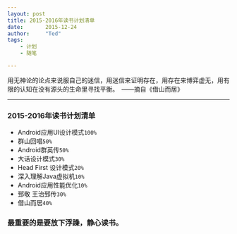 ```yaml
---
layout: post
title: 2015-2016年读书计划清单
date:       2015-12-24
author:     "Ted"
tags:
    - 计划
    - 随笔

---
```


用无神论的论点来说服自己的迷信，用迷信来证明存在，用存在来博弈虚无，用有限的认知在没有源头的生命里寻找平衡。　——摘自《借山而居》

---

### 2015-2016年读书计划清单  
- Android应用UI设计模式`100%` 
- 群山回唱`50%`
- Android群英传`50%`
- 大话设计模式`30%`
- Head First 设计模式`20%`
- 深入理解Java虚拟机`10%`
- Android应用性能优化`10%`
- 郅敬 王治郅传`30%`
- 借山而居`40%`

### 最重要的是要放下浮躁，静心读书。
